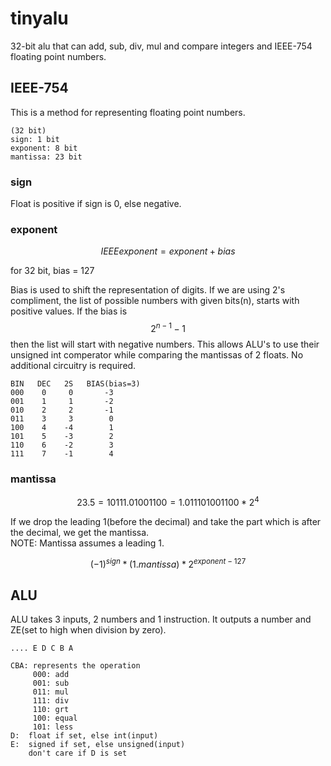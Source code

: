 # tinyalu

32-bit alu that can add, sub, div, mul and compare integers and IEEE-754 floating point numbers.

## IEEE-754

This is a method for representing floating point numbers.

```
(32 bit)
sign: 1 bit
exponent: 8 bit
mantissa: 23 bit
```

### sign
Float is positive if sign is 0, else negative.

### exponent

$$
IEEEexponent = exponent + bias
$$

for 32 bit, bias = 127

Bias is used to shift the representation of digits. If we are using 2's compliment, the list of possible numbers with given bits(n), starts with positive values. If the bias is $$ 2^{n-1} - 1$$ then the list will start with negative numbers. This allows ALU's to use their unsigned int comperator while comparing the mantissas of 2 floats. No additional circuitry is required.

```
BIN   DEC   2S   BIAS(bias=3)
000    0     0       -3
001    1     1       -2
010    2     2       -1
011    3     3        0
100    4    -4        1
101    5    -3        2
110    6    -2        3
111    7    -1        4
```

### mantissa

$$
    23.5 = 10111.01001100
         = 1.011101001100 * 2^4
$$

If we drop the leading 1(before the decimal) and take the part which is after the decimal, we get the mantissa.<br>
NOTE: Mantissa assumes a leading 1.

$$
    (-1)^{sign}*(1.mantissa)*2^{exponent-127}
$$

## ALU
ALU takes 3 inputs, 2 numbers and 1 instruction. It outputs a number and ZE(set to high when division by zero).
```
.... E D C B A

CBA: represents the operation
     000: add
     001: sub
     011: mul
     111: div
     110: grt
     100: equal
     101: less
D:  float if set, else int(input)
E:  signed if set, else unsigned(input)
    don't care if D is set
```